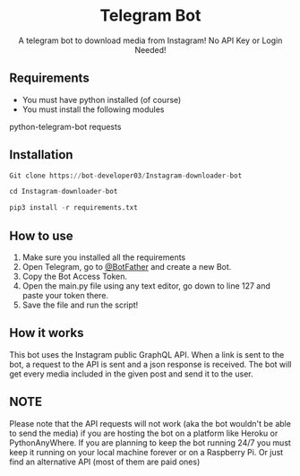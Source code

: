 <h1 align="center">Telegram Bot</h1>
<p align="center">A telegram bot to download media from Instagram! No API Key or Login Needed!<p>

## Requirements
* You must have python installed (of course)
* You must install the following modules

 python-telegram-bot
 requests
## Installation
```python
Git clone https://bot-developer03/Instagram-downloader-bot
```
```python
cd Instagram-downloader-bot
```
```python
pip3 install -r requirements.txt
```
## How to use
1. Make sure you installed all the requirements
2. Open Telegram, go to [@BotFather](https://t.me/botfather) and create a new Bot.
3. Copy the Bot Access Token.
4. Open the main.py file using any text editor, go down to line 127 and paste your token there.
5. Save the file and run the script!

## How it works
This bot uses the Instagram public GraphQL API. When a link is sent to the bot, a request to the API is sent and a json response is received. The bot will get every media included in the given post and send it to the user.

## NOTE
Please note that the API requests will not work (aka the bot wouldn't be able to send the media) if you are hosting the bot on a platform like Heroku or PythonAnyWhere. If you are planning to keep the bot running 24/7 you must keep it running on your local machine forever or on a Raspberry Pi. Or just find an alternative API (most of them are paid ones)